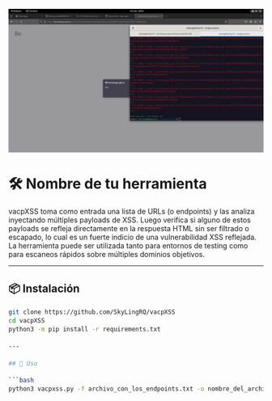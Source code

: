 ![Captura de vacpXSS](images/img.png)

# 🛠️ Nombre de tu herramienta

vacpXSS toma como entrada una lista de URLs (o endpoints) y las analiza inyectando múltiples payloads de XSS. Luego verifica si alguno de estos payloads se refleja directamente en la respuesta HTML sin ser filtrado o escapado, lo cual es un fuerte indicio de una vulnerabilidad XSS reflejada.
La herramienta puede ser utilizada tanto para entornos de testing como para escaneos rápidos sobre múltiples dominios objetivos.

---

## 📦 Instalación

```bash
git clone https://github.com/SkyLingRQ/vacpXSS
cd vacpXSS
python3 -m pip install -r requirements.txt

---

## 🚀 Uso

```bash
python3 vacpxss.py -f archivo_con_los_endpoints.txt -o nombre_del_archivo_a_guardar.txt

